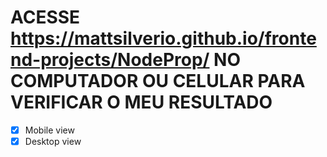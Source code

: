 # ACESSE https://mattsilverio.github.io/frontend-projects/NodeProp/ NO COMPUTADOR OU CELULAR PARA VERIFICAR O MEU RESULTADO

- [x] Mobile view 
- [x] Desktop view
